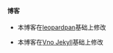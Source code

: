 #### 博客

- 本博客在[leopardpan](https://github.com/leopardpan/leopardpan.github.io)基础上修改

- 本博客在[Vno Jekyll](https://github.com/onevcat/vno-jekyll)基础上修改